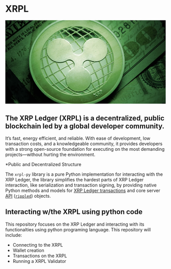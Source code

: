 # XRPL

![An Image of the XRP currency.](XRP_Money.png)


## The XRP Ledger (XRPL) is a decentralized, public blockchain led by a global developer community.
It’s fast, energy efficient, and reliable. With ease of development, low transaction costs, and a knowledgeable community, it provides developers with a strong open-source foundation for executing on the most demanding projects—without hurting the environment.

*Public and Decentralized Structure


The `xrpl-py` library is a pure Python implementation for interacting with the XRP Ledger, the library simplifies the hardest parts of XRP Ledger interaction, like serialization and transaction signing, by providing native Python methods and models for [XRP Ledger transactions](https://xrpl.org/transaction-formats.html) and core server [API](https://xrpl.org/api-conventions.html) ([`rippled`](https://github.com/ripple/rippled)) objects.


## Interacting w/the XRPL using python code
This repository focuses on the XRP Ledger and interacting with its functionalties using python programing language. This repository will include:
* Connecting to the XRPL
* Wallet creation
* Transactions on the XRPL
* Running a XRPL Validator
